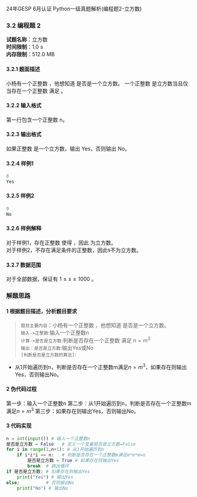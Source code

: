 
24年GESP 6月认证 Python一级真题解析(编程题2-立方数)  

### 3.2 编程题 2

**试题名称**：立方数  
**时间限制**：1.0 s  
**内存限制**：512.0 MB  

#### 3.2.1 题面描述

小杨有一个正整数 ，他想知道 是否是一个立方数。
一个正整数 是立方数当且仅当存在一个正整数 满足 。

#### 3.2.2 输入格式

第一行包含一个正整数 n。

#### 3.2.3 输出格式

如果正整数 是一个立方数，输出 Yes，否则输出 No。

#### 3.2.4 样例1

``` python
8
Yes
```

#### 3.2.5 样例2

``` python
9
No
```

#### 3.2.6 样例解释

对于样例1，存在正整数 使得 ，因此 为立方数。  
对于样例2，不存在满足条件的正整数，因此``9``不为立方数。

#### 3.2.7 数据范围

对于全部数据，保证有 $1 \leq s \leq 1000$ 。

### 解题思路

#### 1 根据题目描述，分析题目要求

>``题目主要内容``：小杨有一个正整数 ，他想知道 是否是一个立方数。  
``输入->正整数``:输入一个正整数n  
``计算->是否是立方数``:判断是否存在一个正整数 满足 $n = m^3$  
``输出：是否是立方数``:输出Yes或No  
``[判断是否是立方数的算法]``:

* 从1开始遍历到n，判断是否存在一个正整数m满足$n = m^3$，如果存在则输出Yes，否则输出No。

#### 2 伪代码过程

第一步：输入一个正整数n
第二步：从1开始遍历到n，判断是否存在一个正整数m满足$n = m^3$
第三步：如果存在则输出Yes，否则输出No。

#### 3 代码实现

```python
n = int(input()) # 输入一个正整数n
是否是立方数 = False   # 定义一个变量是否是立方数=False
for i in range(1,n+1): # 从1开始遍历到n
    if i*i*i == n:   # 判断是否存在一个正整数m满足m*m*m=n
        是否是立方数 = True # 如果存在则输出Yes
        break  # 跳出循环
if 是否是立方数: # 如果存在则输出Yes
    print("Yes") # 输出Yes
else:          # 否则输出No
    print("No") # 输出No
```
